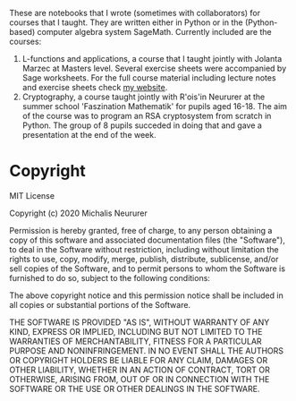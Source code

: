 These are notebooks that I wrote (sometimes with collaborators) for courses that I taught. They are written either in Python or in the (Python-based) computer algebra system SageMath. Currently included are the courses:

1. L-functions and applications, a course that I taught jointly with Jolanta Marzec at Masters level. Several exercise sheets were accompanied by Sage worksheets. For the full course material including lecture notes and exercise sheets check [my website](https://www.mathematik.tu-darmstadt.de/fb/personal/details/michael_neururer.en.jsp).
2. Cryptography, a course taught jointly with R\'ois\'in Neururer at the summer school 'Faszination Mathematik' for pupils aged 16-18. The aim of the course was to program an RSA cryptosystem from scratch in Python. The group of 8 pupils succeded in doing that and gave a presentation at the end of the week.

Copyright
===========

MIT License

Copyright (c) 2020 Michalis Neururer

Permission is hereby granted, free of charge, to any person obtaining a copy
of this software and associated documentation files (the "Software"), to deal
in the Software without restriction, including without limitation the rights
to use, copy, modify, merge, publish, distribute, sublicense, and/or sell
copies of the Software, and to permit persons to whom the Software is
furnished to do so, subject to the following conditions:

The above copyright notice and this permission notice shall be included in all
copies or substantial portions of the Software.

THE SOFTWARE IS PROVIDED "AS IS", WITHOUT WARRANTY OF ANY KIND, EXPRESS OR
IMPLIED, INCLUDING BUT NOT LIMITED TO THE WARRANTIES OF MERCHANTABILITY,
FITNESS FOR A PARTICULAR PURPOSE AND NONINFRINGEMENT. IN NO EVENT SHALL THE
AUTHORS OR COPYRIGHT HOLDERS BE LIABLE FOR ANY CLAIM, DAMAGES OR OTHER
LIABILITY, WHETHER IN AN ACTION OF CONTRACT, TORT OR OTHERWISE, ARISING FROM,
OUT OF OR IN CONNECTION WITH THE SOFTWARE OR THE USE OR OTHER DEALINGS IN THE
SOFTWARE.
